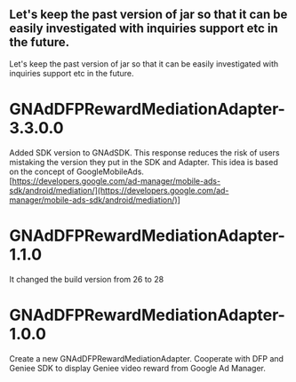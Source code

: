 ## Let's keep the past version of jar so that it can be easily investigated with inquiries support etc in the future.
Let's keep the past version of jar so that it can be easily investigated with inquiries support etc in the future.
# GNAdDFPRewardMediationAdapter-3.3.0.0
Added SDK version to GNAdSDK. This response reduces the risk of users mistaking the version they put in the SDK and Adapter. This idea is based on the concept of GoogleMobileAds. <br>
[https://developers.google.com/ad-manager/mobile-ads-sdk/android/mediation/](https://developers.google.com/ad-manager/mobile-ads-sdk/android/mediation/)]

# GNAdDFPRewardMediationAdapter-1.1.0
It changed the build version from 26 to 28

# GNAdDFPRewardMediationAdapter-1.0.0
Create a new GNAdDFPRewardMediationAdapter.
Cooperate with DFP and Geniee SDK to display Geniee video reward from Google Ad Manager.
